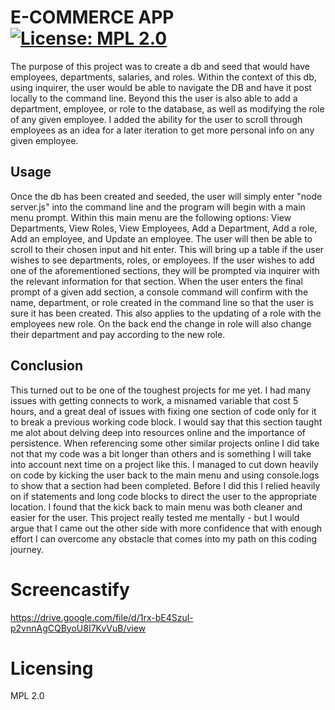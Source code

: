 # E-COMMERCE APP [![License: MPL 2.0](https://img.shields.io/badge/License-MPL_2.0-brightgreen.svg)](https://opensource.org/licenses/MPL-2.0)

The purpose of this project was to create a db and seed that would have employees, departments, salaries, and roles. Within the context of this db, using inquirer, the user would be able to navigate the DB and have it post locally to the command line. Beyond this the user is also able to add a department, employee, or role to the database, as well as modifying the role of any given employee. I added the ability for the user to scroll through employees as an idea for a later iteration to get more personal info on any given employee.

## Usage

Once the db has been created and seeded, the user will simply enter "node server.js" into the command line and the program will begin with a main menu prompt. Within this main menu are the following options: View Departments, View Roles, View Employees, Add a Department, Add a role, Add an employee, and Update an employee. The user will then be able to scroll to their chosen input and hit enter. This will bring up a table if the user wishes to see departments, roles, or employees. If the user wishes to add one of the aforementioned sections, they will be prompted via inquirer with the relevant information for that section. When the user enters the final prompt of a given add section, a console command will confirm with the name, department, or role created in the command line so that the user is sure it has been created. This also applies to the updating of a role with the employees new role. On the back end the change in role will also change their department and pay according to the new role.

## Conclusion

This turned out to be one of the toughest projects for me yet. I had many issues with getting connects to work, a misnamed variable that cost 5 hours, and a great deal of issues with fixing one section of code only for it to break a previous working code block. I would say that this section taught me alot about delving deep into resources online and the importance of persistence. When referencing some other similar projects online I did take not that my code was a bit longer than others and is something I will take into account next time on a project like this. I managed to cut down heavily on code by kicking the user back to the main menu and using console.logs to show that a section had been completed. Before I did this I relied heavily on if statements and long code blocks to direct the user to the appropriate location. I found that the kick back to main menu was both cleaner and easier for the user. This project really tested me mentally - but I would argue that I came out the other side with more confidence that with enough effort I can overcome any obstacle that comes into my path on this coding journey.

# Screencastify

https://drive.google.com/file/d/1rx-bE4Szul-p2vnnAgCQByoU8I7KvVuB/view

# Licensing

MPL 2.0